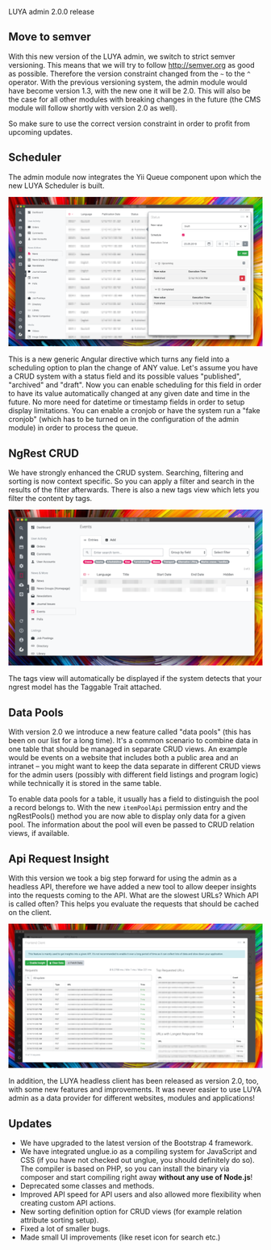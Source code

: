 LUYA admin 2.0.0 release

## Move to semver

With this new version of the LUYA admin, we switch to strict semver versioning. This means that we will try to follow http://semver.org as good as possible.
Therefore the version constraint changed from the `~` to the `^` operator. With the previous versioning system, the admin module would have become version 1.3, with the new one it will be 2.0. This will also be the case for all other modules with breaking changes in the future (the CMS module will follow shortly with version 2.0 as well).

So make sure to use the correct version constraint in order to profit from upcoming updates.

## Scheduler

The admin module now integrates the Yii Queue component upon which the new LUYA Scheduler is built.

![LUYA Admin Scheduler](https://raw.githubusercontent.com/luyadev/luya/master/docs/images/admin-scheduler.png)

This is a new generic Angular directive which turns any field into a scheduling option to plan the change of ANY value. Let's assume you have a CRUD system with a status field and its possible values "published", "archived" and "draft". Now you can enable scheduling for this field in order to have its value automatically changed at any given date and time in the future. No more need for datetime or timestamp fields in order to setup display limitations. You can enable a cronjob or have the system run a "fake cronjob" (which has to be turned on in the configuration of the admin module) in order to process the queue.

## NgRest CRUD

We have strongly enhanced the CRUD system. Searching, filtering and sorting is now context specific. So you can apply a filter and search in the results of the filter afterwards. There is also a new tags view which lets you filter the content by tags. 

![LUYA Admin Tags](https://raw.githubusercontent.com/luyadev/luya/master/docs/images/admin-tags.png)

The tags view will automatically be displayed if the system detects that your ngrest model has the Taggable Trait attached.

## Data Pools

With version 2.0 we introduce a new feature called "data pools" (this has been on our list for a long time). It's a common scenario to combine data in one table that should be managed in separate CRUD views. An example would be events on a website that includes both a public area and an intranet – you might want to keep the data separate in different CRUD views for the admin users (possibly with different field listings and program logic) while technically it is stored in the same table.

To enable data pools for a table, it usually has a field to distinguish the pool a record belongs to. With the new `itemPoolApi` permission entry and the ngRestPools() method you are now able to display only data for a given pool. The information about the pool will even be passed to CRUD relation views, if available.

## Api Request Insight

With this version we took a big step forward for using the admin as a headless API, therefore we have added a new tool to allow deeper insights into the requests coming to the API. What are the slowest URLs? Which API is called often? This helps you evaluate the requests that should be cached on the client.

![LUYA Admin Requests](https://raw.githubusercontent.com/luyadev/luya/master/docs/images/admin-requests.png)

In addition, the LUYA headless client has been released as version 2.0, too, with some new features and improvements. It was never easier to use LUYA admin as a data provider for different websites, modules and applications!

## Updates

+ We have upgraded to the latest version of the Bootstrap 4 framework.
+ We have integrated unglue.io as a compiling system for JavaScript and CSS (if you have not checked out unglue, you should definitely do so). The compiler is based on PHP, so you can install the binary via composer and start compiling right away **without any use of Node.js**!
+ Deprecated some classes and methods.
+ Improved API speed for API users and also allowed more flexibility when creating custom API actions.
+ New sorting definition option for CRUD views (for example relation attribute sorting setup).
+ Fixed a lot of smaller bugs.
+ Made small UI improvements (like reset icon for search etc.)
